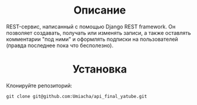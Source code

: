 <h1 align="center"><b>Описание</b></h1>
REST-сервис, написанный с помощью Django REST framework. Он позволяет создавать, получать или изменять записи, а также оставлять комментарии "под ними" и оформлять подписки на пользователей (правда последнее пока что бесполезно).
<h1 align="center"><b>Установка</b></h1>
Клонируйте репозиторий:

```
git clone git@github.com:Umiacha/api_final_yatube.git
```
